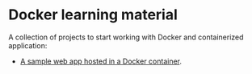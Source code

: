 # Docker learning material

A collection of projects to start working with Docker and containerized application:

* [A sample web app hosted in a Docker container](src/WebApp/README.md).
